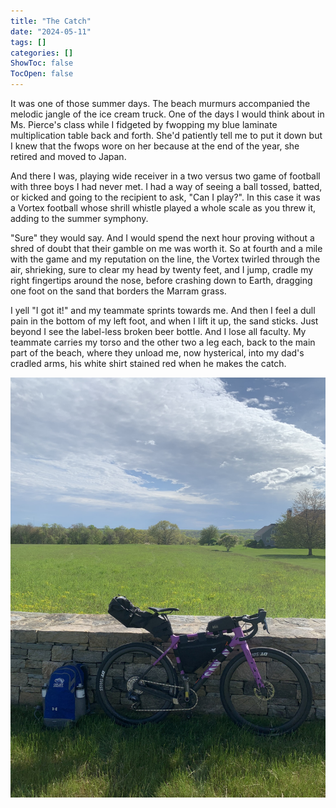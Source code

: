 ```yaml
---
title: "The Catch"
date: "2024-05-11"
tags: []
categories: []
ShowToc: false
TocOpen: false
---
```


It was one of those summer days. The beach murmurs accompanied the melodic jangle of the ice cream truck. One of the days I would think about in Ms. Pierce's class while I fidgeted by fwopping my blue laminate multiplication table back and forth. She'd patiently tell me to put it down but I knew that the fwops wore on her because at the end of the year, she retired and moved to Japan.

And there I was, playing wide receiver in a two versus two game of football with three boys I had never met. I had a way of seeing a ball tossed, batted, or kicked and going to the recipient to ask, "Can I play?". In this case it was a Vortex football whose shrill whistle played a whole scale as you threw it, adding to the summer symphony.

"Sure" they would say. And I would spend the next hour proving without a shred of doubt that their gamble on me was worth it. So at fourth and a mile with the game and my reputation on the line, the Vortex twirled through the air, shrieking, sure to clear my head by twenty feet, and I jump, cradle my right fingertips around the nose, before crashing down to Earth, dragging one foot on the sand that borders the Marram grass.

I yell "I got it!" and my teammate sprints towards me. And then I feel a dull pain in the bottom of my left foot, and when I lift it up, the sand sticks. Just beyond I see the label-less broken beer bottle. And I lose all faculty. My teammate carries my torso and the other two a leg each, back to the main part of the beach, where they unload me, now hysterical, into my dad's cradled arms, his white shirt stained red when he makes the catch.

![daily_photo](../../05092024.jpeg)